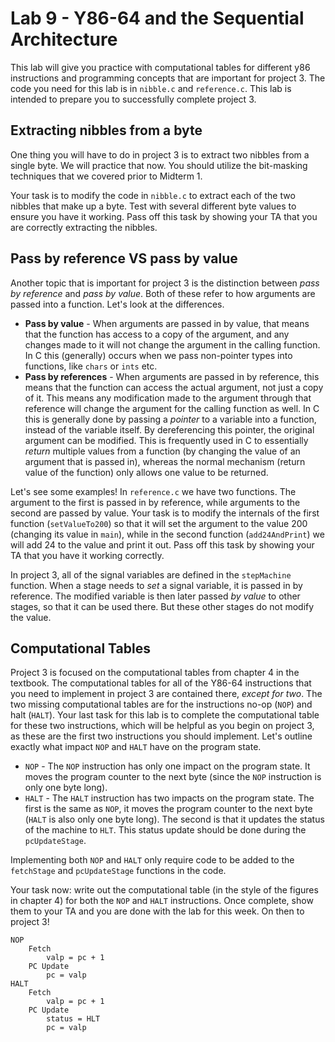 # Lab 9 - Y86-64 and the Sequential Architecture

This lab will give you practice with computational tables for different y86 instructions and programming concepts that are important for project 3.
The code you need for this lab is in `nibble.c` and `reference.c`.
This lab is intended to prepare you to successfully complete project 3. 

## Extracting nibbles from a byte

One thing you will have to do in project 3 is to extract two nibbles from a single byte.  We will practice that now. You should utilize the bit-masking techniques that we covered prior to Midterm 1.

Your task is to modify the code in `nibble.c` to extract each of the two nibbles that make up a byte. 
Test with several different byte values to ensure you have it working. 
Pass off this task by showing your TA that you are correctly extracting the nibbles. 

## Pass by reference VS pass by value

Another topic that is important for project 3 is the distinction between *pass by reference* and *pass by value*.  Both of these refer to how arguments are passed into a function.  Let's look at the differences. 

+ **Pass by value** - When arguments are passed in by value, that means that the function has access to a copy of the argument, and any changes made to it will not change the argument in the calling function.  In C this (generally) occurs when we pass non-pointer types into functions, like `chars` or `ints` etc. 
+ **Pass by references** - When arguments are passed in by reference, this means that the function can access the actual argument, not just a copy of it. This means any modification made to the argument through that reference will change the argument for the calling function as well.  In C this is generally done by passing a *pointer* to a variable into a function, instead of the variable itself.  By dereferencing this pointer, the original argument can be modified.  This is frequently used in C to essentially *return* multiple values from a function (by changing the value of an argument that is passed in), whereas the normal mechanism (return value of the function) only allows one value to be returned. 

Let's see some examples! In `reference.c` we have two functions.  The argument to the first is passed in by reference, while arguments to the second are passed by value.  Your task is to modify the internals of the first function (`setValueTo200`) so that it will set the argument to the value 200 (changing its value in `main`), while in the second function (`add24AndPrint`) we will add 24 to the value and print it out. Pass off this task by showing your TA that you have it working correctly. 

In project 3, all of the signal variables are defined in the `stepMachine` function.  When a stage needs to *set* a signal variable, it is passed in by reference.  The modified variable is then later passed *by value* to other stages, so that it can be used there.  But these other stages do not modify the value. 

## Computational Tables

Project 3 is focused on the computational tables from chapter 4 in the textbook.  The computational tables for all of the Y86-64 instructions that you need to implement in project 3 are contained there, *except for two*.  The two missing computational tables are for the instructions no-op (`NOP`) and halt (`HALT`). Your last task for this lab is to complete the computational table for these two instructions, which will be helpful as you begin on project 3, as these are the first two instructions you should implement.  Let's outline exactly what impact `NOP` and `HALT` have on the program state. 

+ `NOP` - The `NOP` instruction has only one impact on the program state.  It moves the program counter to the next byte (since the `NOP` instruction is only one byte long). 
+ `HALT` - The `HALT` instruction has two impacts on the program state. The first is the same as `NOP`, it moves the program counter to the next byte (`HALT` is also only one byte long).  The second is that it updates the status of the machine to `HLT`. This status update should be done during the `pcUpdateStage`. 

Implementing both `NOP` and `HALT` only require code to be added to the `fetchStage` and `pcUpdateStage` functions in the code. 

Your task now: write out the computational table (in the style of the figures in chapter 4) for both the `NOP` and `HALT` instructions.  Once complete, show them to your TA and you are done with the lab for this week.  On then to project 3!

```
NOP
    Fetch 
        valp = pc + 1
    PC Update
        pc = valp
HALT
    Fetch
        valp = pc + 1
    PC Update
        status = HLT
        pc = valp
```